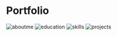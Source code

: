 # Portfolio
![aboutme](https://user-images.githubusercontent.com/111737471/222970626-1d90cda0-ba4b-42d6-a33b-facd5eeb58b4.png)
![education](https://user-images.githubusercontent.com/111737471/222945379-bcf351a4-03fe-43be-af0f-e406bf163668.png)
![skills](https://user-images.githubusercontent.com/111737471/222945461-ca2c9723-25e0-4f07-a161-60318d70658a.png)
![projects](https://user-images.githubusercontent.com/111737471/222945480-3fb0d7c9-d204-404f-8cfb-6b7a9e6800da.png)

